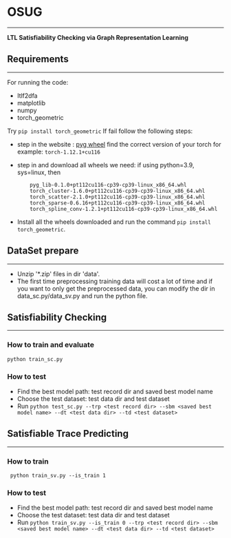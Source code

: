 # OSUG 

---
**LTL Satisfiability Checking via Graph Representation Learning**

## Requirements

---

For running the code:
+ ltlf2dfa
+ matplotlib
+ numpy
+ torch_geometric

Try ```pip install torch_geometric```
If fail follow the following steps:

+ step in the website : [pyg wheel](https://data.pyg.org/whl/)
    find the correct version of your torch
    for example: ```torch-1.12.1+cu116```

+ step in and download all wheels we need:
    if using python=3.9, sys=linux, then
    ``` 
        pyg_lib-0.1.0+pt112cu116-cp39-cp39-linux_x86_64.whl
        torch_cluster-1.6.0+pt112cu116-cp39-cp39-linux_x86_64.whl
        torch_scatter-2.1.0+pt112cu116-cp39-cp39-linux_x86_64.whl
        torch_sparse-0.6.16+pt112cu116-cp39-cp39-linux_x86_64.whl
        torch_spline_conv-1.2.1+pt112cu116-cp39-cp39-linux_x86_64.whl 
    ```
+ Install all the wheels downloaded and run the command ```pip install torch_geometric```.

## DataSet prepare

---
+ Unzip '*.zip' files in dir 'data'.
+ The first time preprocessing training data will cost a lot of time and if you want to only get the preprocessed data, you can modify the dir in data_sc.py/data_sv.py and run the python file.

## Satisfiability Checking
---

### How to train and evaluate

``` python train_sc.py ```

### How to test

+ Find the best model path: test record dir and saved best model name
+ Choose the test dataset: test data dir and test dataset
+ Run ``` python test_sc.py --trp <test record dir> --sbm <saved best model name> --dt <test data dir> --td <test dataset> ```

## Satisfiable Trace Predicting
---

### How to train

``` python train_sv.py --is_train 1```

### How to test

+ Find the best model path: test record dir and saved best model name
+ Choose the test dataset: test data dir and test dataset
+ Run ``` python train_sv.py --is_train 0 --trp <test record dir> --sbm <saved best model name> --dt <test data dir> --td <test dataset> ```
